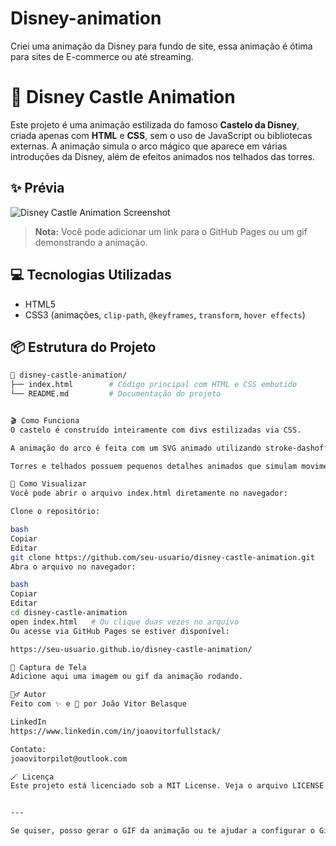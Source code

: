 # Disney-animation
Criei uma animação da Disney para fundo de site, essa animação é ótima para sites de E-commerce ou até streaming. 

# 🏰 Disney Castle Animation

Este projeto é uma animação estilizada do famoso **Castelo da Disney**, criada apenas com **HTML** e **CSS**, sem o uso de JavaScript ou bibliotecas externas. A animação simula o arco mágico que aparece em várias introduções da Disney, além de efeitos animados nos telhados das torres.

## ✨ Prévia

![Disney Castle Animation Screenshot](link-da-screenshot-ou-gif-aqui)

> **Nota:** Você pode adicionar um link para o GitHub Pages ou um gif demonstrando a animação.

## 💻 Tecnologias Utilizadas

- HTML5
- CSS3 (animações, `clip-path`, `@keyframes`, `transform`, `hover effects`)

## 📦 Estrutura do Projeto

```bash
📁 disney-castle-animation/
├── index.html        # Código principal com HTML e CSS embutido
└── README.md         # Documentação do projeto


🎬 Como Funciona
O castelo é construído inteiramente com divs estilizadas via CSS.

A animação do arco é feita com um SVG animado utilizando stroke-dashoffset.

Torres e telhados possuem pequenos detalhes animados que simulam movimento de bandeiras ao vento com @keyframes.

🚀 Como Visualizar
Você pode abrir o arquivo index.html diretamente no navegador:

Clone o repositório:

bash
Copiar
Editar
git clone https://github.com/seu-usuario/disney-castle-animation.git
Abra o arquivo no navegador:

bash
Copiar
Editar
cd disney-castle-animation
open index.html   # Ou clique duas vezes no arquivo
Ou acesse via GitHub Pages se estiver disponível:

https://seu-usuario.github.io/disney-castle-animation/

📸 Captura de Tela
Adicione aqui uma imagem ou gif da animação rodando.

🧙‍♂️ Autor
Feito com ✨ e 💙 por João Vitor Belasque

LinkedIn
https://www.linkedin.com/in/joaovitorfullstack/

Contato:
joaovitorpilot@outlook.com

🪄 Licença
Este projeto está licenciado sob a MIT License. Veja o arquivo LICENSE para mais detalhes.


---

Se quiser, posso gerar o GIF da animação ou te ajudar a configurar o GitHub Pages pra ela. É só falar!


